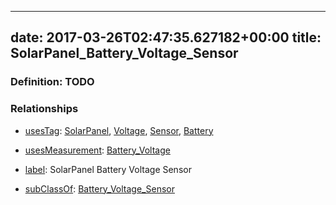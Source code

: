 
---
date: 2017-03-26T02:47:35.627182+00:00
title: SolarPanel_Battery_Voltage_Sensor
---
### Definition: TODO

### Relationships

* [usesTag](https://brickschema.org/schema/1.0/BrickFrame#usesTag): [SolarPanel](https://brickschema.org/schema/1.0/BrickTag#SolarPanel), [Voltage](https://brickschema.org/schema/1.0/BrickTag#Voltage), [Sensor](https://brickschema.org/schema/1.0/BrickTag#Sensor), [Battery](https://brickschema.org/schema/1.0/BrickTag#Battery)

* [usesMeasurement](https://brickschema.org/schema/1.0/BrickFrame#usesMeasurement): [Battery_Voltage](https://brickschema.org/schema/1.0/Brick#Battery_Voltage)

* [label](http://www.w3.org/2000/01/rdf-schema#label): SolarPanel Battery Voltage Sensor

* [subClassOf](http://www.w3.org/2000/01/rdf-schema#subClassOf): [Battery_Voltage_Sensor](https://brickschema.org/schema/1.0/Brick#Battery_Voltage_Sensor)
